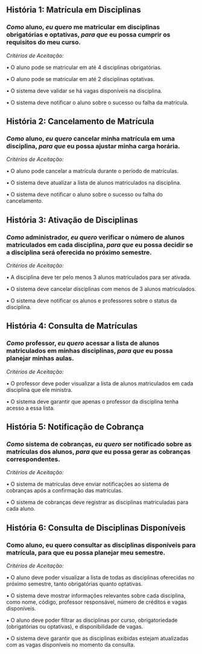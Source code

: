 ## História 1: Matrícula em Disciplinas

### *Como* aluno, *eu quero* me matricular em disciplinas obrigatórias e optativas, *para que* eu possa cumprir os requisitos do meu curso.

*Critérios de Aceitação:*

•⁠  ⁠O aluno pode se matricular em até 4 disciplinas obrigatórias.

•⁠  ⁠O aluno pode se matricular em até 2 disciplinas optativas.

•⁠  ⁠O sistema deve validar se há vagas disponíveis na disciplina.

•⁠  ⁠O sistema deve notificar o aluno sobre o sucesso ou falha da matrícula.

## História 2: Cancelamento de Matrícula

### *Como* aluno, *eu quero* cancelar minha matrícula em uma disciplina, *para que* eu possa ajustar minha carga horária.

*Critérios de Aceitação:*

•⁠  ⁠O aluno pode cancelar a matrícula durante o período de matrículas.

•⁠  ⁠O sistema deve atualizar a lista de alunos matriculados na disciplina.

•⁠  ⁠O sistema deve notificar o aluno sobre o sucesso ou falha do cancelamento.

## História 3: Ativação de Disciplinas

### *Como* administrador, *eu quero* verificar o número de alunos matriculados em cada disciplina, *para que* eu possa decidir se a disciplina será oferecida no próximo semestre.

*Critérios de Aceitação:*

•⁠ A disciplina deve ter pelo menos 3 alunos matriculados para ser ativada.
  
•⁠ O sistema deve cancelar disciplinas com menos de 3 alunos matriculados.
  
•⁠ O sistema deve notificar os alunos e professores sobre o status da disciplina.

## História 4: Consulta de Matrículas

### *Como* professor, *eu quero* acessar a lista de alunos matriculados em minhas disciplinas, *para que* eu possa planejar minhas aulas.

*Critérios de Aceitação:*

•⁠ O professor deve poder visualizar a lista de alunos matriculados em cada disciplina que ele ministra.

•⁠ O sistema deve garantir que apenas o professor da disciplina tenha acesso a essa lista.

## História 5: Notificação de Cobrança

### *Como* sistema de cobranças, *eu quero* ser notificado sobre as matrículas dos alunos, *para que* eu possa gerar as cobranças correspondentes.

*Critérios de Aceitação:*

•⁠ O sistema de matrículas deve enviar notificações ao sistema de cobranças após a confirmação das matrículas.

•⁠ O sistema de cobranças deve registrar as disciplinas matriculadas para cada aluno.

## História 6: Consulta de Disciplinas Disponíveis

### Como aluno, eu quero consultar as disciplinas disponíveis para matrícula, para que eu possa planejar meu semestre.

*Critérios de Aceitação:*

•⁠ O aluno deve poder visualizar a lista de todas as disciplinas oferecidas no próximo semestre, tanto obrigatórias quanto optativas.

•⁠ O sistema deve mostrar informações relevantes sobre cada disciplina, como nome, código, professor responsável, número de créditos e vagas disponíveis.

•⁠ O aluno deve poder filtrar as disciplinas por curso, obrigatoriedade (obrigatórias ou optativas), e disponibilidade de vagas.

•⁠ O sistema deve garantir que as disciplinas exibidas estejam atualizadas com as vagas disponíveis no momento da consulta.
